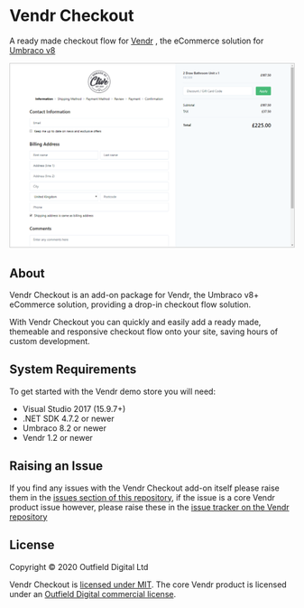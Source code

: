 # Vendr Checkout

A ready made checkout flow for [Vendr](http://vendr.net) , the eCommerce solution for [Umbraco v8](https://umbraco.com)

<img src="assets/002.png" style="border: solid 1px #ccc;" />

## About

Vendr Checkout is an add-on package for Vendr, the Umbraco v8+ eCommerce solution, providing a drop-in checkout flow solution.

With Vendr Checkout you can quickly and easily add a ready made, themeable and responsive checkout flow onto your site, saving hours of custom development. 

## System Requirements

To get started with the Vendr demo store you will need:

* Visual Studio 2017 (15.9.7+)
* .NET SDK 4.7.2 or newer
* Umbraco 8.2 or newer
* Vendr 1.2 or newer


## Raising an Issue

If you find any issues with the Vendr Checkout add-on itself please raise them in the [issues section of this repository](https://github.com/vendrhub/vendr-checkout/issues), if the issue is a core Vendr product issue however, please raise these in the [issue tracker on the Vendr repository](https://github.com/vendrhub/vendr/issues)

## License

Copyright © 2020 Outfield Digital Ltd

Vendr Checkout is [licensed under MIT](LICENSE.md). The core Vendr product is licensed under an [Outfield Digital commercial license](https://vendr.net/licence-agreement/).

